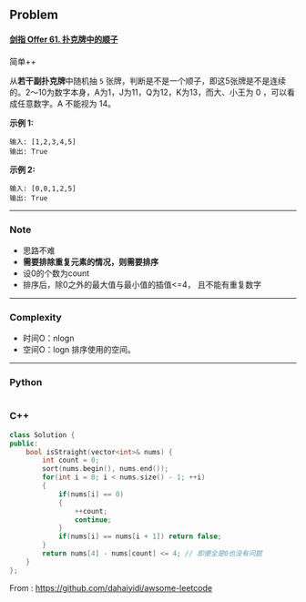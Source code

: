 ## Problem

#### [剑指 Offer 61. 扑克牌中的顺子](https://leetcode.cn/problems/bu-ke-pai-zhong-de-shun-zi-lcof/)

简单++

从**若干副扑克牌**中随机抽 `5` 张牌，判断是不是一个顺子，即这5张牌是不是连续的。2～10为数字本身，A为1，J为11，Q为12，K为13，而大、小王为 0 ，可以看成任意数字。A 不能视为 14。

 

**示例 1:**

```
输入: [1,2,3,4,5]
输出: True
```

 

**示例 2:**

```
输入: [0,0,1,2,5]
输出: True
```

 

------

### Note

- 思路不难
- **需要排除重复元素的情况，则需要排序**
- 设0的个数为count
- 排序后，除0之外的最大值与最小值的插值<=4， 且不能有重复数字

------

### Complexity

- 时间O：nlogn
- 空间O：logn  排序使用的空间。

------

### Python

```python

```

### C++

```C++
class Solution {
public:
    bool isStraight(vector<int>& nums) {
        int count = 0;        
        sort(nums.begin(), nums.end());
        for(int i = 0; i < nums.size() - 1; ++i)
        {
            if(nums[i] == 0)  
            {
                ++count;
                continue;
            }
            if(nums[i] == nums[i + 1]) return false;
        }
        return nums[4] - nums[count] <= 4; // 即便全是0也没有问题
    }
};
```



From : https://github.com/dahaiyidi/awsome-leetcode
